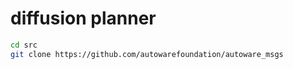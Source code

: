 # diffusion planner

```bash
cd src
git clone https://github.com/autowarefoundation/autoware_msgs
```
